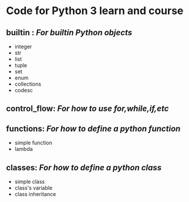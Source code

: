 # Code for Python 3 learn and course

## builtin : *For builtin Python objects*
- integer
- str
- list
- tuple
- set
- enum
- collections
- codesc

## control_flow: *For how to use for,while,if,etc*

## functions: *For how to define a python function*
- simple function
- lambda

## classes: *For how to define a python class*
- simple class
- class's variable
- class inheritance





